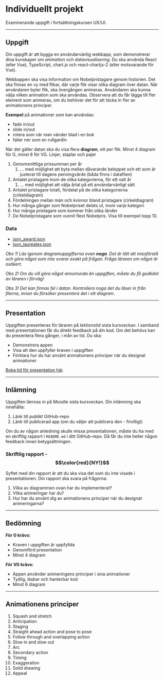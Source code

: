 # Individuellt projekt

Examinerande uppgift i fortsättningskursen UX/UI.

---

## Uppgift

Din uppgift är att bygga en användarvänlig webbapp, som demonstrerar dina kunskaper om *animation* och *datavisualisering*. Du ska använda React (eller Vue), TypeScript, chart.js och react-chartjs-2 (eller motsvarande för Vue).

Webbappen ska visa information om Nobelpristagare genom historien. Det ska finnas en vy med flikar, där varje flik visar olika diagram över datan. När användaren byter flik, ska övergången animeras. Användaren ska kunna välja vilken animation som ska användas. Observera att du får lägga till fler element som animeras, om du behöver det för att täcka in fler av animationens principer.

**Exempel** på animationer som kan användas:
+ fade in/out
+ slide in/out
+ rotera som när man vänder blad i en bok
+ faller ner som en rullgardin

När det gäller datan ska du visa flera **diagram**, ett per flik. Minst 4 diagram för G, minst 6 för VG. Linjer, staplar och pajer
1. Genomsnittliga prissumman per år
	1. ... med möjlighet att byta mellan dåvarande beloppet och ett som är justerat till dagens penningvärde (båda finns i datafilen)
1. Antalet pristagare inom de olika kategorierna, för ett valt år
	1. ... med möjlighet att välja årtal på ett användarvänligt sätt
1. Antalet pristagare totalt, fördelat på de olika kategorierna (cirkeldiagram)
1. Fördelningen mellan män och kvinnor bland pristagare (cirkeldiagram)
1. Hur många gånger som Nobelpriset delats ut, inom varje kategori
1. Hur många pristagare som kommer från olika länder
1. De Nobelpristagare som vunnit flest Nobelpris. Visa till exempel topp 10.


### Data
+ [json_award.json](json_award.json)
+ [json_laureates.json](json_laureates.json)

*Obs 1! Läs igenom diagramuppgifterna ovan **noga**. Det är lätt att missförstå och göra något som inte svarar exakt på frågan. Fråga läraren om något är osäkert.*

*Obs 2! Om du vill göra något annorlunda än uppgiften, måste du få godkänt av läraren i förväg!*

*Obs 3! Det kan finnas fel i datan. Kontrollera noga det du läser in från filerna, innan du försöker presentera det i ett diagram.*

---
## Presentation

Uppgiften presenteras för läraren på lektionstid sista kursveckan. I samband med presentationen får du direkt feedback på din kod. Om det behövs kan du presentera flera gånger, i mån av tid. Du ska:
+ Demonstrera appen
+ Visa att den uppfyller kraven i uppgiften
+ Förklara hur du har använt animationens principer när du designat animationer

[Boka tid för presentation här](https://docs.google.com/spreadsheets/d/1NhDyEoYzogeXU8-4Rqzn-pgzSRVCN4C04iL8EvmASfM/edit?usp=sharing).

---
## Inlämning

Uppgiften lämnas in på Moodle sista kursveckan. Din inlämning ska innehålla:
1. Länk till *publikt* GitHub-repo
1. Länk till publicerad app (om du väljer att publicera den - frivilligt)

Om du av någon anledning skulle missa presentationen, måste du ha med en skriftlig rapport i <code>README.md</code> i ditt GitHub-repo. Då får du inte heller någon feedback innan betygsättningen.


### Skriftlig rapport - $$\color{red}{NY!}$$
Syftet med din rapport är att du ska visa det som du inte visade i presentationen. Din rapport ska svara på frågorna:

1. Vilka av diagrammen ovan har du implementerat?
1. Vilka animeringar har du?
1. Hur har du använt dig av animationens principer när du designat animeringarna?

---
## Bedömning

**För G krävs:**
+ Kraven i uppgiften är uppfyllda
+ Genomförd presentation
+ Minst 4 diagram

**För VG krävs:**
+ Appen använder animeringens principer i sina animationer
+ Tydlig, läsbar och hanterbar kod
+ Minst 6 diagram

---
## Animationens principer
1. Squash and stretch
1. Anticipation
1. Staging
1. Straight ahead action and pose to pose
1. Follow through and overlapping action
1. Slow in and slow out
1. Arc
1. Secondary action
1. Timing
1. Exaggeration
1. Solid drawing
1. Appeal
